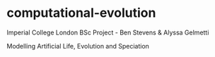 # computational-evolution
Imperial College London BSc Project - Ben Stevens & Alyssa Gelmetti

Modelling Artificial Life, Evolution and Speciation
